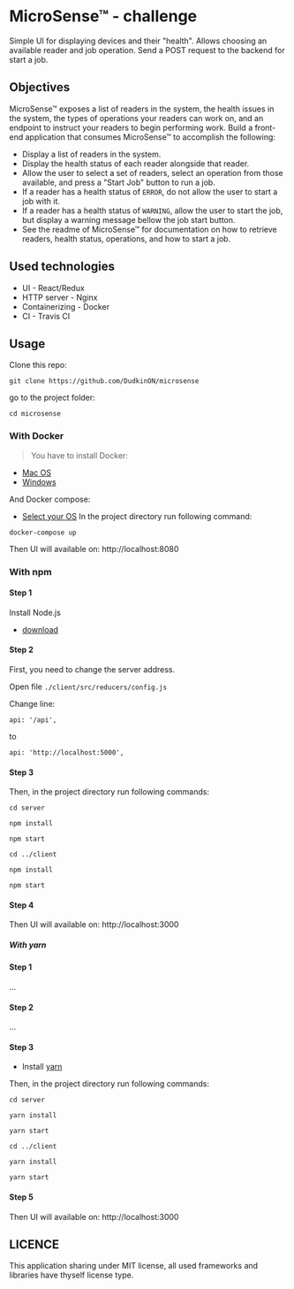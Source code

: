 # MicroSense&trade; - challenge

Simple UI for displaying devices and their "health". Allows choosing an available reader and job operation. 
Send a POST request to the backend for start a job. 

## Objectives
MicroSense&trade; exposes a list of readers in the system, the health issues in the system, the types of operations your readers can work on, and an endpoint to instruct your readers to begin performing work. Build a front-end application that consumes MicroSense&trade; to accomplish the following:
- Display a list of readers in the system.
- Display the health status of each reader alongside that reader.
- Allow the user to select a set of readers, select an operation from those available, and press a "Start Job" button to run a job.
- If a reader has a health status of `ERROR`, do not allow the user to start a job with it.
- If a reader has a health status of `WARNING`, allow the user to start the job, but display a warning message bellow the job start button.
- See the readme of MicroSense&trade; for documentation on how to retrieve readers, health status, operations, and how to start a job.

## Used technologies

- UI - React/Redux
- HTTP server - Nginx
- Containerizing - Docker
- CI - Travis CI

## Usage

Clone this repo:
```
git clone https://github.com/DudkinON/microsense 
```
go to the project folder:
```
cd microsense
```


### With Docker 
> You have to install Docker: 
- [Mac OS](https://docs.docker.com/docker-for-mac/install/)
- [Windows](https://docs.docker.com/docker-for-windows/install/)

And Docker compose:
- [Select your OS](https://docs.docker.com/compose/install/)
In the project directory run following command:
```
docker-compose up
```
Then UI will available on:
http://localhost:8080

### With npm

#### Step 1
Install Node.js
- [download](https://nodejs.org/en/download/)

#### Step 2
First, you need to change the server address.

Open file `./client/src/reducers/config.js`

Change line:
```
api: '/api',
```
to 
```
api: 'http://localhost:5000',
```

#### Step 3
Then, in the project directory run following commands:

```
cd server 

npm install

npm start

cd ../client

npm install

npm start
```
#### Step 4

Then UI will available on:
http://localhost:3000

##### With yarn 

#### Step 1
...
#### Step 2
...

#### Step 3

- Install [yarn](https://yarnpkg.com/lang/en/docs/install)

Then, in the project directory run following commands:

```
cd server 

yarn install

yarn start

cd ../client

yarn install

yarn start
```

#### Step 5
Then UI will available on:
http://localhost:3000


## LICENCE

This application sharing under MIT license, 
all used frameworks and libraries have thyself license type.
